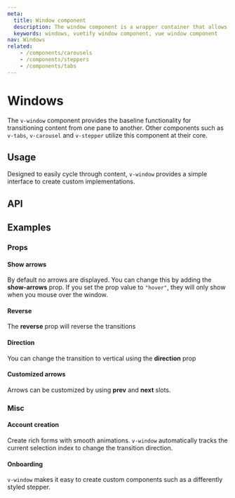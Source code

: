 ```yaml
---
meta:
  title: Window component
  description: The window component is a wrapper container that allows transitioning between content. It serves as the baseline for tabs and carousels.
  keywords: windows, vuetify window component, vue window component
nav: Windows
related:
    - /components/carousels
    - /components/steppers
    - /components/tabs
---
```


# Windows

The `v-window` component provides the baseline functionality for transitioning content from one pane to another. Other components such as `v-tabs`, `v-carousel` and `v-stepper` utilize this component at their core.

<entry />

## Usage

Designed to easily cycle through content, `v-window` provides a simple interface to create custom implementations.

<example file="v-window/usage" />

## API

<api-inline />

## Examples

### Props

#### Show arrows

By default no arrows are displayed. You can change this by adding the **show-arrows** prop. If you set the prop value to `"hover"`, they will only show when you mouse over the window.

<example file="v-window/prop-show-arrows" />

#### Reverse

The **reverse** prop will reverse the transitions

<example file="v-window/prop-reverse" />

#### Direction

You can change the transition to vertical using the **direction** prop

<example file="v-window/prop-direction" />

#### Customized arrows

Arrows can be customized by using **prev** and **next** slots.

<example file="v-window/slots-next-prev" />

### Misc

#### Account creation

Create rich forms with smooth animations. `v-window` automatically tracks the current selection index to change the transition direction.

<example file="v-window/misc-account-creation" />

#### Onboarding

`v-window` makes it easy to create custom components such as a differently styled stepper.

<example file="v-window/misc-onboarding" />

<backmatter />
